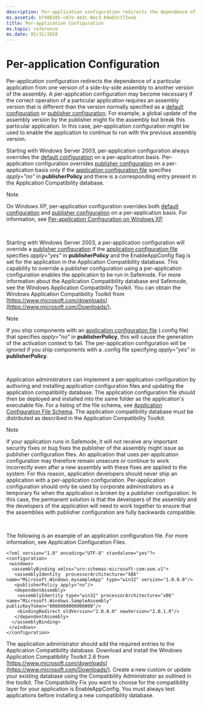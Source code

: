 ```yaml
---
description: Per-application configuration redirects the dependence of a particular application from one version of a side-by-side assembly to another version of the assembly.
ms.assetid: b7988385-c87e-443c-8ec3-84ab3c172eab
title: Per-application Configuration
ms.topic: reference
ms.date: 05/31/2018
---
```


# Per-application Configuration

Per-application configuration redirects the dependence of a particular application from one version of a side-by-side assembly to another version of the assembly. A per-application configuration may become necessary if the correct operation of a particular application requires an assembly version that is different than the version normally specified as a [default configuration](default-configuration.md) or [publisher configuration](publisher-configuration.md). For example, a global update of the assembly version by the publisher might fix the assembly but break this particular application. In this case, per-application configuration might be used to enable the application to continue to run with the previous assembly version.

Starting with Windows Server 2003, per-application configuration always overrides the [default configuration](default-configuration.md) on a per-application basis. Per-application configuration overrides [publisher configuration](publisher-configuration.md) on a per-application basis only if the [application configuration file](application-configuration-files.md) specifies *apply="no"* in **publisherPolicy** and there is a corresponding entry present in the Application Compatibility database.

> [!Note]  
> On Windows XP, per-application configuration overrides both [default configuration](default-configuration.md) and [publisher configuration](publisher-configuration.md) on a per-application basis. For information, see [Per-application Configuration on Windows XP](per-application-configuration-on-windows-xp.md).

 

Starting with Windows Server 2003, a per-application configuration will override a [publisher configuration](publisher-configuration.md) if the [application configuration file](application-configuration-files.md) specifies *apply="yes"* in **publisherPolicy** and the EnableAppConfig flag is set for the application in the Application Compatibility database. This capability to override a publisher configuration using a per-application configuration enables the application to be run in Safemode. For more information about the Application Compatibility database and Safemode, see the Windows Application Compatibility Toolkit. You can obtain the Windows Application Compatibility Toolkit from [https://www.microsoft.com/downloads](https://www.microsoft.com/Downloads/).

> [!Note]  
> If you ship components with an [application configuration file](application-configuration-files.md) (.config file) that specifies *apply="no"* in **publisherPolicy**, this will cause the generation of the activation context to fail. The per-application configuration will be ignored if you ship components with a .config file specifying *apply="yes"* in **publisherPolicy**.

 

Application administrators can implement a per-application configuration by authoring and installing application configuration files and updating the application compatibility database. The application configuration file should then be deployed and installed into the same folder as the application's executable file. For a listing of the file schema, see [Application Configuration File Schema](application-configuration-file-schema.md). The application compatibility database must be distributed as described in the Application Compatibility Toolkit.

> [!Note]  
> If your application runs in Safemode, it will not receive any important security fixes or bug fixes the publisher of the assembly might issue as publisher configuration files. An application that uses per-application configuration may therefore remain unsecure or continue to work incorrectly even after a new assembly with these fixes are applied to the system. For this reason, application developers should never ship an application with a per-application configuration. Per-application configuration should only be used by corporate administrators as a temporary fix when the application is broken by a publisher configuration. In this case, the permanent solution is that the developers of the assembly and the developers of the application will need to work together to ensure that the assemblies with publisher configuration are fully backwards compatible.

 

The following is an example of an application configuration file. For more information, see Application Configuration Files.

``` syntax
<?xml version="1.0" encoding="UTF-8" standalone="yes"?>
<configuration>
 <windows>
  <assemblyBinding xmlns="urn:schemas-microsoft-com:asm.v1">
   <assemblyIdentity  processorArchitecture="X86" name="Microsoft.Windows.mysampleApp" type="win32" version="1.0.0.0"/>
   <publisherPolicy apply="no"/>                     
   <dependentAssembly>
    <assemblyIdentity type="win32" processorArchitecture="x86" name="Microsoft.Windows.SampleAssembly" publicKeyToken="0000000000000000"/>
    <bindingRedirect oldVersion="2.0.0.0" newVersion="2.0.1.0"/>
   </dependentAssembly>
  </assemblyBinding>
 </windows>
</configuration>
```

The application administrator should add the required entries to the Application Compatibility database. Download and install the Windows Application Compatibility Toolkit 2.6 from [https://www.microsoft.com/downloads](https://www.microsoft.com/Downloads/). Create a new custom or update your existing database using the Compatibility Administrator as outlined in the toolkit. The Compatibility Fix you want to choose for the compatibility layer for your application is EnableAppConfig. You must always test applications before installing a new compatibility database.

 

 



